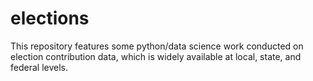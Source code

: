 # elections
This repository features some python/data science work conducted on election contribution data, which is widely available at local, state, and federal levels.
